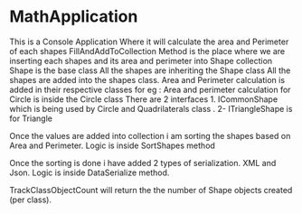 # MathApplication

This is a Console Application Where it will calculate the area and Perimeter of each shapes
FillAndAddToCollection Method is the place where we are inserting each shapes and its area and perimeter into Shape collection
Shape is the base class
All the shapes are inheriting the Shape class
All the shapes are added into the shapes class.
Area and Perimeter calculation is added in their respective classes
for eg : Area and perimeter calculation for Circle is inside the Circle class
There are 2 interfaces 1. ICommonShape which is being used by Circle and Quadrilaterals class . 2- ITriangleShape is for Triangle

Once the values are added into collection i am sorting the shapes based on Area and Perimeter. Logic is inside SortShapes method

Once the sorting is done i have added 2 types of serialization. XML and Json. Logic is inside DataSerialize method.

TrackClassObjectCount will return the the number of Shape objects created (per class).

